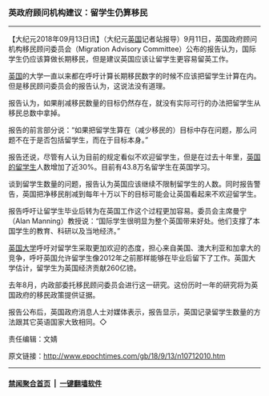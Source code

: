 ### 英政府顾问机构建议：留学生仍算移民
------------------------

<p>【大纪元2018年09月13日讯】（大纪元<a href="http://www.epochtimes.com/gb/tag/%E8%8B%B1%E5%9B%BD.html">英国</a>记者站报导）9月11日，英国政府顾问机构移民顾问委员会（Migration Advisory Committee）公布的报告认为，国际学生仍应该算做长期移民，但是建议英国应该让留学生更容易留英工作。</p>
<p><a href="http://www.epochtimes.com/gb/tag/%E8%8B%B1%E5%9B%BD.html">英国</a>的大学一直以来都在呼吁计算长期移民数字的时候不应该把留学生计算在内。但是移民顾问委员会的报告认为，这说法没有道理。</p>
<p>报告认为，如果削减移民数量的目标仍然存在，就没有实际可行的办法把留学生从移民总数中拿掉。</p>
<p>报告的前言部分说：“如果把留学生算在（减少移民的）目标中存在问题，那么问题不在于是否包括留学生，而在于目标本身。”</p>
<p>报告还说，尽管有人认为目前的规定看似不欢迎留学生，但是在过去十年里，<a href="http://www.epochtimes.com/gb/tag/%E8%8B%B1%E5%9B%BD%E7%9A%84%E7%95%99%E5%AD%A6%E7%94%9F.html">英国的留学生</a>人数增加了近30%。目前有43.8万名留学生在英国学习。</p>
<p>谈到留学生数量的问题，报告认为英国应该继续不限制留学生的人数。同时报告警告，英国把净移民削减到每年十万以下的目标可能会让英国看起来不欢迎留学生。</p>
<p>报告呼吁让留学生毕业后转为在英国工作这个过程更加容易。委员会主席曼宁（Alan Manning）教授说：“国际学生很明显为整个英国带来好处。他们支撑了本国学生的教育、科研以及当地经济。”</p>
<p><a href="http://www.epochtimes.com/gb/tag/%E8%8B%B1%E5%9B%BD%E5%A4%A7%E5%AD%A6.html">英国大学</a>呼吁对留学生采取更加欢迎的态度，担心来自美国、澳大利亚和加拿大的竞争，呼吁英国允许留学生像2012年之前那样能够在毕业后留下了工作。英国大学估计，留学生为英国经济贡献260亿镑。</p>
<p>去年8月，内政部委托移民顾问委员会进行这一研究。这份历时一年的研究将为英国政府的移民政策提供证据。</p>
<p>报告公布后，英国政府消息人士对媒体表示，报告显示，英国记录留学生数量的方法跟其它英语国家大致相同。◇</p>
<p>责任编辑：文婧</p>

原文链接：http://www.epochtimes.com/gb/18/9/13/n10712010.htm


------------------------
#### [禁闻聚合首页](https://github.com/gfw-breaker/banned-news/blob/master/README.md) &nbsp;|&nbsp;  [一键翻墙软件](https://github.com/gfw-breaker/nogfw/blob/master/README.md)